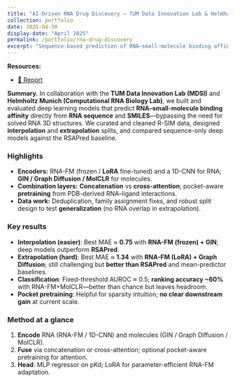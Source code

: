 ```yaml
---
title: "AI-Driven RNA Drug Discovery — TUM Data Innovation Lab & Helmholtz Institute of Computational Biology"
collection: portfolio
date: 2025-04-30
display-date: "April 2025"
permalink: /portfolio/rna-drug-discovery
excerpt: "Sequence-based prediction of RNA–small-molecule binding affinity using RNA-FM and GNN encoders; LoRA fine-tuning and pocket-aware pretraining.<br/><img src='/images/rna_sm.png'>"
---
```


**Resources:**  
- [📑 Report](/files/helmholtz_report.pdf)

**Summary.** In collaboration with the **TUM Data Innovation Lab (MDSI)** and **Helmholtz Munich (Computational RNA Biology Lab)**, we built and evaluated deep learning models that predict **RNA–small-molecule binding affinity** directly from **RNA sequence** and **SMILES**—bypassing the need for solved RNA 3D structures. We curated and cleaned R-SIM data, designed **interpolation** and **extrapolation** splits, and compared sequence-only deep models against the RSAPred baseline.

### Highlights
- **Encoders:** RNA-FM (frozen / **LoRA** fine-tuned) and a 1D-CNN for RNA; **GIN / Graph Diffusion / MolCLR** for molecules.  
- **Combination layers:** **Concatenation** vs **cross-attention**; pocket-aware **pretraining** from PDB-derived RNA–ligand interactions.  
- **Data work:** Deduplication, family assignment fixes, and robust split design to test **generalization** (no RNA overlap in extrapolation).  

### Key results
- **Interpolation (easier)**: Best MAE ≈ **0.75** with **RNA-FM (frozen) + GIN**; deep models outperform **RSAPred**.  
- **Extrapolation (hard)**: Best MAE ≈ **1.34** with **RNA-FM (LoRA) + Graph Diffusion**; still challenging but **better than RSAPred** and mean-predictor baselines.  
- **Classification**: Fixed-threshold AUROC ≈ 0.5; **ranking accuracy ~60%** with RNA-FM+MolCLR—better than chance but leaves headroom.  
- **Pocket pretraining**: Helpful for sparsity intuition; **no clear downstream gain** at current scale.

### Method at a glance
1. **Encode** RNA (RNA-FM / 1D-CNN) and molecules (GIN / Graph Diffusion / MolCLR).  
2. **Fuse** via concatenation or cross-attention; optional pocket-aware pretraining for attention.  
3. **Head**: MLP regressor on pKd; LoRA for parameter-efficient RNA-FM adaptation.  
